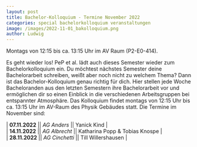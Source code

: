 ```yaml
---
layout: post
title: Bachelor-Kolloquium - Termine November 2022
categories: special bachelorkolloquium veranstaltungen
image: /images/2022-11-01_bakolloquium.png
author: Ludwig
---
```

Montags von 12:15 bis ca. 13:15 Uhr im AV Raum (P2-E0-414).

Es geht wieder los! PeP et al. lädt auch dieses Semester wieder zum Bachelorkolloquium ein. 
Du möchtest nächstes Semester deine Bachelorarbeit schreiben, weißt aber noch nicht zu welchem Thema? 
Dann ist das Bachelor-Kolloquium genau richtig für dich. 
Hier stellen jede Woche Bacheloranden aus den letzten Semestern ihre Bachelorarbeit vor und ermöglichen dir so einen Einblick in die verschiedenen Arbeitsgruppen bei entspannter Atmosphäre. 
Das Kolloquium findet montags von 12:15 Uhr bis ca. 13:15 Uhr im AV-Raum des Physik Gebäudes statt. Die Termine im November sind:

| **07.11.2022** || *AG Anders*  || Yanick Kind |               
| **14.11.2022** || *AG Albrecht*  || Katharina Popp & Tobias Knospe |  
| **28.11.2022** || *AG Cinchetti*  || Till Willershausen |